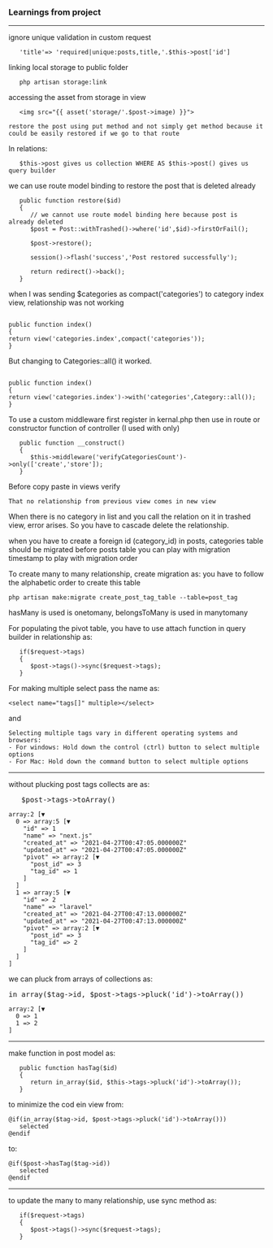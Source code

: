 ### Learnings from project

---

ignore unique validation in custom request

```
   'title'=> 'required|unique:posts,title,'.$this->post['id']
```

linking local storage to public folder

```
   php artisan storage:link
```

accessing the asset from storage in view

```
   <img src="{{ asset('storage/'.$post->image) }}">
```

```
restore the post using put method and not simply get method because it could be easily restored if we go to that route
```

In relations:

```
   $this->post gives us collection WHERE AS $this->post() gives us query builder
```

we can use route model binding to restore the post that is deleted already

```
   public function restore($id)
   {
      // we cannot use route model binding here because post is already deleted
      $post = Post::withTrashed()->where('id',$id)->firstOrFail();

      $post->restore();

      session()->flash('success','Post restored successfully');

      return redirect()->back();
   }
```

when I was sending $categories as compact('categories') to category index view, relationship was not working

```

public function index()
{
return view('categories.index',compact('categories'));
}

```

But changing to Categories::all() it worked.

```

public function index()
{
return view('categories.index')->with('categories',Category::all());
}

```

To use a custom middleware first register in kernal.php then use in route
or constructor function of controller (I used with only)

```
   public function __construct()
   {
      $this->middleware('verifyCategoriesCount')->only(['create','store']);
   }
```

Before copy paste in views verify

```
That no relationship from previous view comes in new view
```

When there is no category in list and you call the relation on it in trashed view,
error arises. So you have to cascade delete the relationship.

when you have to create a foreign id (category_id) in posts, categories table should be migrated before posts table
you can play with migration timestamp to play with migration order

To create many to many relationship, create migration as:
you have to follow the alphabetic order to create this table

```
php artisan make:migrate create_post_tag_table --table=post_tag
```

hasMany is used is onetomany, belongsToMany is used in manytomany

For populating the pivot table, you have to use attach function in query builder in relationship as:

```
   if($request->tags)
   {
      $post->tags()->sync($request->tags);
   }
```

For making multiple select pass the name as:

```
<select name="tags[]" multiple></select>
```

and

```
Selecting multiple tags vary in different operating systems and browsers:
- For windows: Hold down the control (ctrl) button to select multiple options
- For Mac: Hold down the command button to select multiple options
```

---

without plucking post tags collects are as:

<pre>
   $post->tags->toArray()
</pre>

```
array:2 [▼
  0 => array:5 [▼
    "id" => 1
    "name" => "next.js"
    "created_at" => "2021-04-27T00:47:05.000000Z"
    "updated_at" => "2021-04-27T00:47:05.000000Z"
    "pivot" => array:2 [▼
      "post_id" => 3
      "tag_id" => 1
    ]
  ]
  1 => array:5 [▼
    "id" => 2
    "name" => "laravel"
    "created_at" => "2021-04-27T00:47:13.000000Z"
    "updated_at" => "2021-04-27T00:47:13.000000Z"
    "pivot" => array:2 [▼
      "post_id" => 3
      "tag_id" => 2
    ]
  ]
]
```

we can pluck from arrays of collections as:

<pre>
in_array($tag->id, $post->tags->pluck('id')->toArray())
</pre>

```
array:2 [▼
  0 => 1
  1 => 2
]
```

---

make function in post model as:

```
   public function hasTag($id)
   {
      return in_array($id, $this->tags->pluck('id')->toArray());
   }
```

to minimize the cod ein view from:

```
@if(in_array($tag->id, $post->tags->pluck('id')->toArray()))
   selected
@endif
```

to:

```
@if($post->hasTag($tag->id))
   selected
@endif
```

---

to update the many to many relationship, use sync method as:

```
   if($request->tags)
   {
      $post->tags()->sync($request->tags);
   }
```
